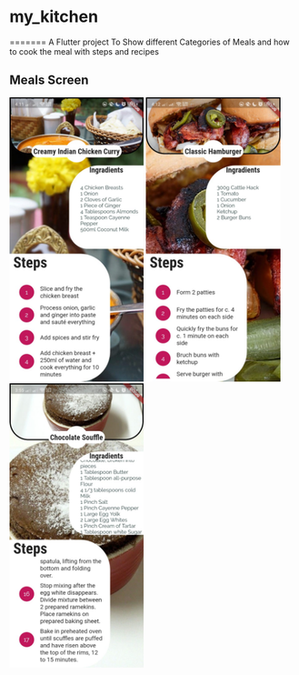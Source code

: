 
# **my_kitchen**
=======
A Flutter project To Show different Categories of Meals and how to cook the meal with steps and recipes

## Meals Screen

<img src="screenShots/191c30fe-f516-452c-9262-84110cb715df.jpg" height="500em">    <img src="screenShots/22ecd999-d245-4c90-bd1b-c4c7da728fe4.jpg" height="500em">    <img src="screenShots/817d749c-ff95-4517-b41e-8c0631f79862.jpg" height="500em">
<!--
<img src="screenShots/8b92eda1-d54e-416b-9308-177e8af5fa34.jpg" height="300em"><img src="screenShots/c8d8c2b0-81c1-44dc-b8de-722c2be31485.jpg" height="300em">
<img src="screenShots/dd338f61-aedc-48e6-a0e1-ac1bf2622f55.jpg" height="300em">
<img src="screenShots/e89431e7-ffc3-40fb-b5a7-96486dc82757.jpg" height="300em">
-->
